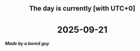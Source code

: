 <h2 align=center>The day is currently [with UTC+0]</h2>
<h1 align=center><!--TIME BEGIN-->2025-09-21<!--TIME END--></h1>
<h5>Made by a bored guy</h5>
